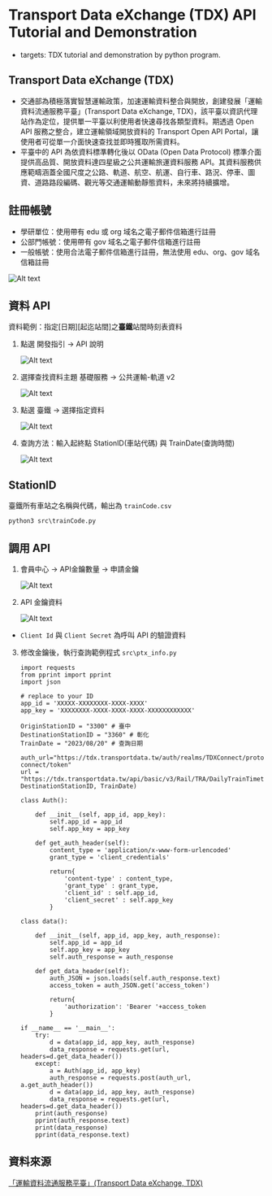 ﻿# Transport Data eXchange (TDX) API Tutorial and Demonstration

- targets: TDX tutorial and demonstration by python program.

Transport Data eXchange (TDX)
---

- 交通部為積極落實智慧運輸政策，加速運輸資料整合與開放，創建發展「運輸資料流通服務平臺」(Transport Data eXchange, TDX)，該平臺以資訊代理站作為定位，提供單一平臺以利使用者快速尋找各類型資料。期透過 Open API 服務之整合，建立運輸領域開放資料的 Transport Open API Portal，讓使用者可從單一介面快速查找並即時獲取所需資料。
- 平臺中的 API 為依資料標準轉化後以 OData (Open Data Protocol) 標準介面提供高品質、開放資料達四星級之公共運輸旅運資料服務 API。其資料服務供應範疇涵蓋全國尺度之公路、軌道、航空、航運、自行車、路況、停車、圖資、道路路段編碼、觀光等交通運輸動靜態資料，未來將持續擴增。

註冊帳號
---

- 學研單位：使用帶有 edu 或 org 域名之電子郵件信箱進行註冊
- 公部門帳號：使用帶有 gov 域名之電子郵件信箱進行註冊
- 一般帳號：使用合法電子郵件信箱進行註冊，無法使用 edu、org、gov 域名信箱註冊

![Alt text](images/sign_up.png)

資料 API
---

資料範例：指定[日期][起迄站間]之**臺鐵**站間時刻表資料

1. 點選 開發指引 -> API 說明

    ![Alt text](images/image.png)

2. 選擇查找資料主題 基礎服務 -> 公共運輸-軌道 v2

    ![Alt text](images/image-1.png)

3. 點選 臺鐵 -> 選擇指定資料

    ![Alt text](images/image-2.png)
    
4. 查詢方法：輸入起終點 StationID(車站代碼) 與 TrainDate(查詢時間)

    ![Alt text](images/image-3.png)

StationID
---

臺鐵所有車站之名稱與代碼，輸出為 `trainCode.csv`

```bash=
python3 src\trainCode.py
```

調用 API
---

1. 會員中心 -> API金鑰數量 -> 申請金鑰

    ![Alt text](images/image-4.png)

2. API 金鑰資料

    ![Alt text](images/image-5.png)
    
- `Client Id` 與 `Client Secret` 為呼叫 API 的驗證資料

3. 修改金鑰後，執行查詢範例程式 `src\ptx_info.py`

    ```python=
    import requests
    from pprint import pprint
    import json

    # replace to your ID
    app_id = 'XXXXX-XXXXXXXX-XXXX-XXXX'
    app_key = 'XXXXXXXX-XXXX-XXXX-XXXX-XXXXXXXXXXXX'

    OriginStationID = "3300" # 臺中
    DestinationStationID = "3360" # 彰化
    TrainDate = "2023/08/20" # 查詢日期

    auth_url="https://tdx.transportdata.tw/auth/realms/TDXConnect/protocol/openid-connect/token"
    url = "https://tdx.transportdata.tw/api/basic/v3/Rail/TRA/DailyTrainTimetable/OD/{0}/to/{1}/{2}$format=JSON".format(OriginStationID, DestinationStationID, TrainDate)

    class Auth():

        def __init__(self, app_id, app_key):
            self.app_id = app_id
            self.app_key = app_key

        def get_auth_header(self):
            content_type = 'application/x-www-form-urlencoded'
            grant_type = 'client_credentials'

            return{
                'content-type' : content_type,
                'grant_type' : grant_type,
                'client_id' : self.app_id,
                'client_secret' : self.app_key
            }

    class data():

        def __init__(self, app_id, app_key, auth_response):
            self.app_id = app_id
            self.app_key = app_key
            self.auth_response = auth_response

        def get_data_header(self):
            auth_JSON = json.loads(self.auth_response.text)
            access_token = auth_JSON.get('access_token')

            return{
                'authorization': 'Bearer '+access_token
            }

    if __name__ == '__main__':
        try:
            d = data(app_id, app_key, auth_response)
            data_response = requests.get(url, headers=d.get_data_header())
        except:
            a = Auth(app_id, app_key)
            auth_response = requests.post(auth_url, a.get_auth_header())
            d = data(app_id, app_key, auth_response)
            data_response = requests.get(url, headers=d.get_data_header())    
        print(auth_response)
        pprint(auth_response.text)
        print(data_response)
        pprint(data_response.text)
    ```

資料來源
---

[「運輸資料流通服務平臺」(Transport Data eXchange, TDX)](https://tdx.transportdata.tw/)
